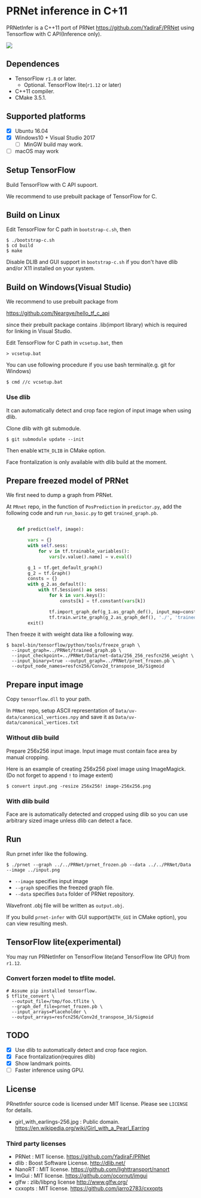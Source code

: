 # PRNet inference in C+11

PRNetInfer is a C++11 port of PRNet https://github.com/YadiraF/PRNet using Tensorflow with C API(Inference only).

![](images/earing-result.jpg)

## Dependences

* TensorFlow `r1.8` or later.
  * Optional. TensorFlow lite(`r1.12` or later)
* C++11 compiler.
* CMake 3.5.1.

## Supported platforms

* [x] Ubuntu 16.04
* [x] Windows10 + Visual Studio 2017
  * [ ] MinGW build may work.
* [ ] macOS may work

## Setup TensorFlow

Build TensorFlow with C API supoort.

We recommend to use prebuilt package of TensorFlow for C.

## Build on Linux

Edit TensorFlow for C path in `bootstrap-c.sh`, then

```
$ ./bootstrap-c.sh
$ cd build
$ make
```

Disable DLIB and GUI support in `bootstrap-c.sh` if you don't have dlib and/or X11 installed on your system.

## Build on Windows(Visual Studio)

We recommend to use prebuilt package from

https://github.com/Neargye/hello_tf_c_api

since their prebuilt package contains .lib(import library) which is required for linking in Visual Studio.

Edit TensorFlow for C path in `vcsetup.bat`, then

```
> vcsetup.bat
```

You can use following procedure if you use bash terminal(e.g. git for Windows)

```
$ cmd //c vcsetup.bat
```

### Use dlib

It can automatically detect and crop face region of input image when using dlib.

Clone dlib with git submodule.

```
$ git submodule update --init
```

Then enable `WITH_DLIB` in CMake option.

Face frontalization is only available with dlib build at the moment.


## Prepare freezed model of PRNet

We first need to dump a graph from PRNet.

At `PRnet` repo, in the function of `PosPrediction` in `predictor.py`, add the following code and run `run_basic.py` to get `trained_graph.pb`.

```py

    def predict(self, image):

        vars = {}
        with self.sess:
            for v in tf.trainable_variables():
                vars[v.value().name] = v.eval()

        g_1 = tf.get_default_graph()
        g_2 = tf.Graph()
        consts = {}
        with g_2.as_default():
            with tf.Session() as sess:
                for k in vars.keys():
                    consts[k] = tf.constant(vars[k])

                tf.import_graph_def(g_1.as_graph_def(), input_map=consts, name="")
                tf.train.write_graph(g_2.as_graph_def(), './', 'trained_graph.pb', as_text=False)
        exit()
```


Then freeze it with weight data like a following way.

```
$ bazel-bin/tensorflow/python/tools/freeze_graph \
  --input_graph=../PRNet/trained_graph.pb \
  --input_checkpoint=../PRNet/Data/net-data/256_256_resfcn256_weight \
  --input_binary=true --output_graph=../PRNet/prnet_frozen.pb \
  --output_node_names=resfcn256/Conv2d_transpose_16/Sigmoid
```

## Prepare input image

Copy `tensorflow.dll` to your path.

In `PRNet` repo, setup ASCII representation of `Data/uv-data/canonical_vertices.npy` and save it as `Data/uv-data/canonical_vertices.txt`

### Without dlib build

Prepare 256x256 input image. Input image must contain face area by manual cropping.

Here is an example of creating 256x256 pixel image using ImageMagick.
(Do not forget to append `!` to image extent)

```
$ convert input.png -resize 256x256! image-256x256.png
```

### With dlib build

Face are is automatically detected and cropped using dlib so you can use arbitrary sized image unless dlib can detect a face.

## Run

Run prnet infer like the following.

```
$ ./prnet --graph ../../PRNet/prnet_frozen.pb --data ../../PRNet/Data --image ../input.png
```

* `--image` specifies input image
* `--graph` specifies the freezed graph file.
* `--data` specifies `Data` folder of PRNet repository.

Wavefront .obj file will be written as `output.obj`.

If you build `prnet-infer` with GUI support(`WITH_GUI` in CMake option), you can view resulting mesh.


## TensorFlow lite(experimental)

You may run PRNetInfer on TensorFlow lite(and TensorFlow lite GPU) from `r1.12`.

### Convert forzen model to tflite model.

```
# Assume pip installed tensorflow.
$ tflite_convert \
  --output_file=/tmp/foo.tflite \
  --graph_def_file=prnet_frozen.pb \
  --input_arrays=Placeholder \
  --output_arrays=resfcn256/Conv2d_transpose_16/Sigmoid
```

## TODO

* [x] Use dlib to automatically detect and crop face region.
* [x] Face frontalization(requires dlib)
* [x] Show landmark points.
* [ ] Faster inference using GPU.

## License

PRnetInfer source code is licensed under MIT license. Please see `LICENSE` for details.

* girl_with_earlings-256.jpg : Public domain. https://en.wikipedia.org/wiki/Girl_with_a_Pearl_Earring

### Third party licenses

* PRNet : MIT license. https://github.com/YadiraF/PRNet
* dlib : Boost Software License. http://dlib.net/
* NanoRT : MIT license. https://github.com/lighttransport/nanort
* ImGui : MIT license. https://github.com/ocornut/imgui
* glfw : zlib/libpng license http://www.glfw.org/
* cxxopts : MIT license. https://github.com/jarro2783/cxxopts

